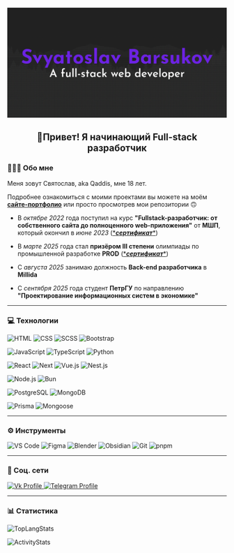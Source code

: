 [![HeaderBanner](https://github.com/qaddis/qaddis/blob/main/assets/Banner.png)](https://qaddis.vercel.app)

<h2 align="center">
👋Привет! Я начинающий Full-stack разработчик
</h2>

### 🧑🏼‍💻 Обо мне

Меня зовут Святослав, aka Qaddis, мне 18 лет.

Подробнее ознакомиться с моими проектами вы можете на моём [<ins>**сайте-портфолио**</ins>](https://qaddis.vercel.app/) или просто просмотрев мои репозитории 🙃

- В _октябре 2022_ года поступил на курс **"Fullstack-разработчик: от собственного сайта до полноценного web-приложения"** от **МШП**, который окончил в _июне 2023_ ([\*_**сертификат**_\*](https://github.com/Qaddis/Qaddis/blob/main/assets/certificate_mshp.pdf))

- В _марте 2025_ года стал **призёром III степени** олимпиады по промышленной разработке **PROD** ([\*_**сертификат**_\*](https://github.com/Qaddis/Qaddis/blob/main/assets/certificate_prod.pdf))

- С _августа 2025_ занимаю должность **Back-end разработчика** в **Millida**

- С _сентября 2025_ года студент **ПетрГУ** по направлению **"Проектирование информационных систем в экономике"**

---

### 💻 Технологии

![HTML](https://img.shields.io/badge/-HTML-212121?style=for-the-badge&logo=html5)
![CSS](https://img.shields.io/badge/-CSS-212121?style=for-the-badge&logo=css&logoColor=663399)
![SCSS](https://img.shields.io/badge/-scss-212121?style=for-the-badge&logo=sass)
![Bootstrap](https://img.shields.io/badge/-Bootstrap-212121?style=for-the-badge&logo=bootstrap)

![JavaScript](https://img.shields.io/badge/-JavaScript-212121?style=for-the-badge&logo=javascript)
![TypeScript](https://img.shields.io/badge/-TypeScript-212121?style=for-the-badge&logo=typescript)
![Python](https://img.shields.io/badge/-Python-212121?style=for-the-badge&logo=python)

![React](https://img.shields.io/badge/-React-212121?style=for-the-badge&logo=react)
![Next](https://img.shields.io/badge/-Next.js-212121?style=for-the-badge&logo=nextdotjs)
![Vue.js](https://img.shields.io/badge/-Vue.js-212121?style=for-the-badge&logo=vuedotjs)
![Nest.js](https://img.shields.io/badge/-Nest.js-212121?style=for-the-badge&logo=nestjs&logoColor=E0234E)

![Node.js](https://img.shields.io/badge/-Node.js-212121?style=for-the-badge&logo=nodedotjs)
![Bun](https://img.shields.io/badge/-Bun-212121?style=for-the-badge&logo=bun)

![PostgreSQL](https://img.shields.io/badge/-PostgreSQL-212121?style=for-the-badge&logo=postgresql)
![MongoDB](https://img.shields.io/badge/-MongoDB-212121?style=for-the-badge&logo=mongodb)

![Prisma](https://img.shields.io/badge/-Prisma-212121?style=for-the-badge&logo=prisma)
![Mongoose](https://img.shields.io/badge/-Mongoose-212121?style=for-the-badge&logo=mongoose&logoColor=880000)

---

### ⚙️ Инструменты

![VS Code](https://img.shields.io/badge/VS-VS_Code-212121?labelColor=0078D4&style=for-the-badge&logo=visualstudiocode&logoColor=007ACC)
![Figma](https://img.shields.io/badge/-Figma-212121?style=for-the-badge&logo=figma&logoColor=F24E1E)
![Blender](https://img.shields.io/badge/-Blender-212121?style=for-the-badge&logo=blender)
![Obsidian](https://img.shields.io/badge/-Obsidian-212121?style=for-the-badge&logo=Obsidian&logoColor=7C3AED)
![Git](https://img.shields.io/badge/-Git-212121?style=for-the-badge&logo=git)
![pnpm](https://img.shields.io/badge/-pnpm-212121?style=for-the-badge&logo=pnpm)

---

### 📱 Соц. сети

<div>
	<a href="https://vk.com/qaddis" target="_blank">
		<img style="width: 60px" src="https://img.icons8.com/color/96/vk-circled--v1.png" alt="Vk Profile" />
	</a>
	<a href="https://t.me/qaddis" target="_blank">
		<img style="width: 60px" src="https://img.icons8.com/color/96/telegram-app--v1.png" alt="Telegram Profile" />
	</a>
</div>

---

### 📊 Статистика

![TopLangStats](https://github-readme-stats.vercel.app/api/top-langs/?username=qaddis&langs_count=6&layout=compact&theme=catppuccin_mocha&hide_border=true&card_width=850%&locale=ru)

![ActivityStats](https://github-readme-activity-graph.vercel.app/graph?username=qaddis&hide_border=true&radius=10&height=350&title_color=94E2D5&bg_color=1e1e2e&point=74c7ec&line=89b4fa&color=b4befe&custom_title=График%20активности)
